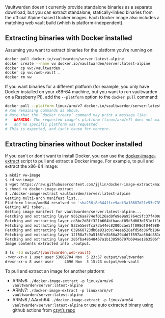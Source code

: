 Vaultwarden doesn't currently provide standalone binaries as a separate download, but you can extract standalone, statically-linked binaries from the official Alpine-based Docker images. Each Docker image also includes a matching web vault build (which is platform-independent).

## Extracting binaries with Docker installed

Assuming you want to extract binaries for the platform you're running on:
```bash
docker pull docker.io/vaultwarden/server:latest-alpine
docker create --name vw docker.io/vaultwarden/server:latest-alpine
docker cp vw:/vaultwarden .
docker cp vw:/web-vault .
docker rm vw
```

If you want binaries for a different platform (for example, you only have Docker installed on your x86-64 machine, but you want to run vaultwarden on a Raspberry Pi), add the `--platform` option to the `docker pull` command:
```bash
docker pull --platform linux/arm/v7 docker.io/vaultwarden/server:latest-alpine
# Run remaining commands as above.
# Note that the `docker create` command may print a message like:
#   WARNING: The requested image's platform (linux/arm/v7) does not match the detected host platform (linux/amd64)
#   and no specific platform was requested
# This is expected, and isn't cause for concern.
```

## Extracting binaries without Docker installed

If you can't or don't want to install Docker, you can use the [docker-image-extract](https://github.com/jjlin/docker-image-extract) script to pull and extract a Docker image. For example, to pull and extract the x86-64 image:
```bash
$ mkdir vw-image
$ cd vw-image
$ wget https://raw.githubusercontent.com/jjlin/docker-image-extract/main/docker-image-extract
$ chmod +x docker-image-extract
$ ./docker-image-extract vaultwarden/server:latest-alpine
Getting multi-arch manifest list...
Platform linux/amd64 resolved to 'sha256:8e344ffce9aef3a18687d21e53e7355a2d924299029c4af0d94acdd25048f292'...
Getting API token...
Getting image manifest for vaultwarden/server:latest-alpine...
Fetching and extracting layer 96526aa774ef0126ad0fe9e9a95764c5fc37f409ab9e97021e7b4775d82bf6fa...
Fetching and extracting layer cd8bc2d8ff321b604bfbaeaf05d5d003d151dff16ba8c9401b2454ce2523d4a8...
Fetching and extracting layer 822e55e7fca73a44ec8200bcae5ff098df0449884bb1489226104e13d861b1d2...
Fetching and extracting layer 639668723db6e831c0c74eea526afd5dc86fb186ca31b70bcb49bcaf687811c6...
Fetching and extracting layer 12f58a7c9a5158fe8b56a294dd7f597aa564c881d8af327ae84e4fe42f301c81...
Fetching and extracting layer 205fba48648467a1b138596797b694ae18b3506ffd5f77ccb968090fef127ed6...
Image contents extracted into ./output.

$ ls -ld output/{vaultwarden,web-vault}
-rwxr-xr-x 1 user user 53602704 Nov  5 23:57 output/vaultwarden
drwxr-xr-x 8 user user     4096 Nov  3 15:23 output/web-vault
```

To pull and extract an image for another platform:

* ARMv6: `./docker-image-extract -p linux/arm/v6 vaultwarden/server:latest-alpine`
* ARMv7: `./docker-image-extract -p linux/arm/v7 vaultwarden/server:latest-alpine`
* ARMv8 / AArch64: `./docker-image-extract -p linux/arm64 vaultwarden/server:latest-alpine`
 or use auto extracted binary using github actions from [czyt’s repo](https://github.com/czyt/vaultwarden-binary)

